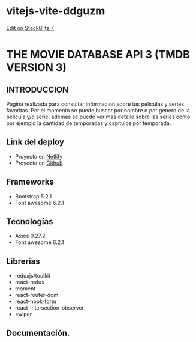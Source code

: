 # vitejs-vite-ddguzm

[Edit on StackBlitz ⚡️](https://stackblitz.com/edit/vitejs-vite-ddguzm)

# THE MOVIE DATABASE API 3 (TMDB VERSION 3)

## INTRODUCCION

Pagina realizada para consultar informacion sobre tus peliculas y series favoritas.
Por el momento se puede buscar por nombre o por genero de la pelicula y/o serie, ademas se puede ver mas detalle sobre las series como por ejemplo la cantidad de temporadas y capitulos por temporada.

## Link del deploy
- Proyecto en [Netlify](https://react-tmdb-api.netlify.app/ "Proyecto en netlify") <br />
- Proyecto en [Github](https://github.com/luisangeluis/TMDBReact "Proyecto en github")

## Frameworks
- Bootstrap 5.2.1
- Font awesome 6.2.1

## Tecnologías
- Axios 0.27.2
- Font awesome 6.2.1

## Librerias
- reduxjs/toolkit
- react-redux
- moment
- react-router-dom
- react-hook-form
- react-intersection-observer
- swiper

## Documentación. 

